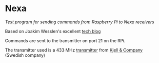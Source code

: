# Nexa
*Test program for sending commands from Raspberry Pi to Nexa receivers*

Based on Joakim Wesslen's excellent [tech blog](http://tech.jolowe.se)

Commands are sent to the transmitter on port 21 on the RPi.

The transmitter used is a 433 MHz [transmitter](http://www.kjell.com/se/sortiment/el-verktyg/elektronik/fjarrstyrning/tx433n-sandarmodul-433-mhz-p88901) from [Kjell & Company](http://www.kjell.com/se/) (Swedish company)
